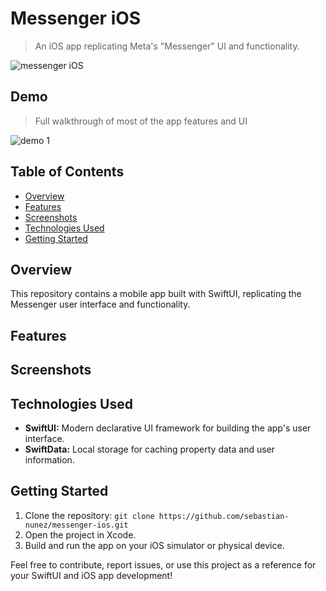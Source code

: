 # Messenger iOS <!-- omit in toc -->

> An iOS app replicating Meta's "Messenger" UI and functionality.

![messenger iOS]()

## Demo

> Full walkthrough of most of the app features and UI

![demo 1]()

## Table of Contents

- [Overview](#overview)
- [Features](#features)
- [Screenshots](#screenshots)
- [Technologies Used](#technologies-used)
- [Getting Started](#getting-started)

## Overview

This repository contains a mobile app built with SwiftUI, replicating the Messenger user interface and functionality.

## Features

## Screenshots

## Technologies Used

- **SwiftUI:** Modern declarative UI framework for building the app's user interface.
- **SwiftData:** Local storage for caching property data and user information.

## Getting Started

1. Clone the repository: `git clone https://github.com/sebastian-nunez/messenger-ios.git`
2. Open the project in Xcode.
3. Build and run the app on your iOS simulator or physical device.

Feel free to contribute, report issues, or use this project as a reference for your SwiftUI and iOS app development!

